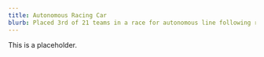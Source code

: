 ```yaml
---
title: Autonomous Racing Car
blurb: Placed 3rd of 21 teams in a race for autonomous line following robots from scratch. 
---
```


This is a placeholder.